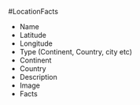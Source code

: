 #LocationFacts
* Name
* Latitude
* Longitude
* Type (Continent, Country, city etc)
* Continent
* Country
* Description
* Image
* Facts
